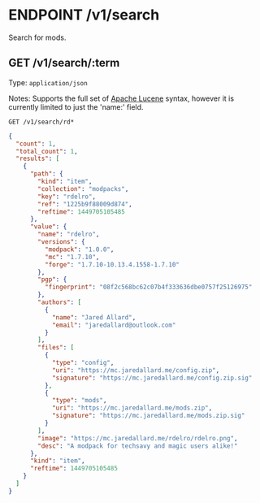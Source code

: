 # ENDPOINT /v1/search

Search for mods.

## GET /v1/search/:term

Type: `application/json`

Notes: Supports the full set of [Apache Lucene](https://lucene.apache.org/core/2_9_4/queryparsersyntax.html) syntax,
       however it is currently limited to just the 'name:' field.

`GET /v1/search/rd*`

```json
{
  "count": 1,
  "total_count": 1,
  "results": [
    {
      "path": {
        "kind": "item",
        "collection": "modpacks",
        "key": "rdelro",
        "ref": "1225b9f88009d874",
        "reftime": 1449705105485
      },
      "value": {
        "name": "rdelro",
        "versions": {
          "modpack": "1.0.0",
          "mc": "1.7.10",
          "forge": "1.7.10-10.13.4.1558-1.7.10"
        },
        "pgp": {
          "fingerprint": "08f2c568bc62c07b4f333636dbe0757f25126975"
        },
        "authors": [
          {
            "name": "Jared Allard",
            "email": "jaredallard@outlook.com"
          }
        ],
        "files": [
          {
            "type": "config",
            "uri": "https://mc.jaredallard.me/config.zip",
            "signature": "https://mc.jaredallard.me/config.zip.sig"
          },
          {
            "type": "mods",
            "uri": "https://mc.jaredallard.me/mods.zip",
            "signature": "https://mc.jaredallard.me/mods.zip.sig"
          }
        ],
        "image": "https://mc.jaredallard.me/rdelro/rdelro.png",
        "desc": "A modpack for techsavy and magic users alike!"
      },
      "kind": "item",
      "reftime": 1449705105485
    }
  ]
}
```
